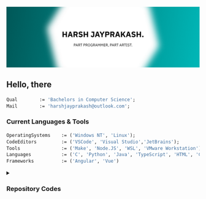 ![Profile Banner](./resources/profile-banner.png)

## Hello, there

```pas
Qual        := 'Bachelors in Computer Science';
Mail        := 'harshjayprakash@outlook.com';
```

### Current Languages & Tools

```pas
OperatingSystems    := ('Windows NT', 'Linux');
CodeEditors         := ('VSCode', 'Visual Studio','JetBrains');
Tools               := ('Make', 'Node.JS', 'WSL', 'VMware Workstation');
Languages           := ('C', 'Python', 'Java', 'TypeScript', 'HTML', 'CSS', 'Pascal')
Frameworks          := ('Angular', 'Vue')
```

<details>
    <summary><h3>Repository Codes</h3></summary>
</details>